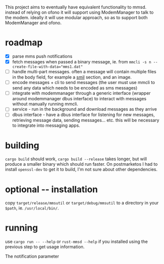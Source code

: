 This project aims to eventually have equivalent functionality to mmsd. instead
of relying on ofono it will support using ModemManager to talk to the modem.
ideally it will use modular approach, so as to support both ModemManager and
ofono.

# roadmap
- [x] parse mms push notifications
- [x] fetch messages when passed a binary message, ie. from `mmcli -s n
  --create-file-with-data="mms1.dat"`
 - [ ] handle multi-part messages. often a message will contain multiple files
   in the body field, for example a
   [smil](https://en.wikipedia.org/wiki/synchronized_multimedia_integration_language)
   section, and an image.
- [ ] encode messages + cli to send messages (the user must use mmcli to send
  any data which needs to be encoded as sms messages)
- [ ] integrate with modemmanager through a generic interface (wrapper around
  modemmanager dbus interface) to interact with messages without manually running
  mmcli.
- [ ] service - run in the background and download messages as they arrive
- [ ] dbus interface - have a dbus interface for listening for new messages,
  retrieving message data, sending messages... etc. this will be necessary to
  integrate into messaging apps.

# building
`cargo build` should work, `cargo build --release` takes longer, but will
produce a smaller binary which should run faster. On postmarketos I had to
install `openssl-dev` to get it to build, I'm not sure about other dependencies. 

# optional -- installation
copy `target/release/mmsutil` or `target/debug/mmsutil` to a directory in
your `$path`, ie. `/usr/local/bin/`.  

# running
use `cargo run -- --help` or `rust-mmsd --help` if you installed using the
previous step to get usage information.

The notification parameter
